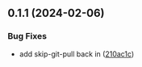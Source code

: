 ## 0.1.1 (2024-02-06)


### Bug Fixes

* add skip-git-pull back in ([210ac1c](https://github.com/mattrittersas/greetings-ci/commit/210ac1c8b60333030dd0d2f209b7c21d93c87fca))



